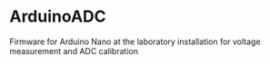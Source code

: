 # ArduinoADC
Firmware for Arduino Nano at the laboratory installation for voltage measurement and ADC calibration
